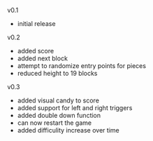 v0.1
- initial release

v0.2
- added score
- added next block
- attempt to randomize entry points for pieces
- reduced height to 19 blocks

v0.3
- added visual candy to score
- added support for left and right triggers
- added double down function
- can now restart the game
- added difficulity increase over time
